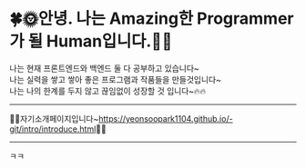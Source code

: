 # 🍀🌞안녕. 나는 Amazing한 Programmer가 될 Human입니다.🌛🍀 

나는 현재 프론트엔드와 백엔드 둘 다 공부하고 있습니다~ <br>
나는 실력을 쌓고 쌓아 좋은 프로그램과 작품들을 만들것입니다~ <br>
나는 나의 한계를 두지 않고 끊임없이 성장할 것 입니다~🔥🔥 <br>

---

🙋‍♂️자기소개페이지입니다~<https://yeonsoopark1104.github.io/-git/intro/introduce.html>🙋‍♂️

---

ㅋㅋ
